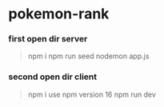 # pokemon-rank

### first open dir server
> npm i
> npm run seed
> nodemon app.js

### second open dir client
> npm i
> use npm version 16
> npm run dev